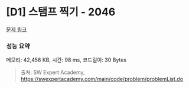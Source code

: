 # [D1] 스탬프 찍기 - 2046 

[문제 링크](https://swexpertacademy.com/main/code/problem/problemDetail.do?contestProbId=AV5QKdT6AyYDFAUq) 

### 성능 요약

메모리: 42,456 KB, 시간: 98 ms, 코드길이: 30 Bytes



> 출처: SW Expert Academy, https://swexpertacademy.com/main/code/problem/problemList.do